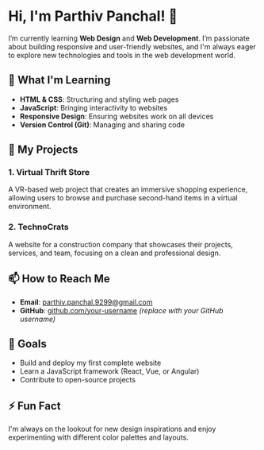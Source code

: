 # Hi, I'm Parthiv Panchal! 👋

I’m currently learning **Web Design** and **Web Development**. I’m passionate about building responsive and user-friendly websites, and I'm always eager to explore new technologies and tools in the web development world.

## 🌱 What I'm Learning
- **HTML & CSS**: Structuring and styling web pages
- **JavaScript**: Bringing interactivity to websites
- **Responsive Design**: Ensuring websites work on all devices
- **Version Control (Git)**: Managing and sharing code

## 📂 My Projects
### 1. **Virtual Thrift Store**
A VR-based web project that creates an immersive shopping experience, allowing users to browse and purchase second-hand items in a virtual environment.

### 2. **TechnoCrats**
A website for a construction company that showcases their projects, services, and team, focusing on a clean and professional design.

## 📫 How to Reach Me
- **Email**: [parthiv.panchal.9299@gmail.com](mailto:parthiv.panchal.9299@gmail.com)
- **GitHub**: [github.com/your-username](https://github.com/your-username) *(replace with your GitHub username)*

## 🚀 Goals
- Build and deploy my first complete website
- Learn a JavaScript framework (React, Vue, or Angular)
- Contribute to open-source projects

## ⚡ Fun Fact
I'm always on the lookout for new design inspirations and enjoy experimenting with different color palettes and layouts.
